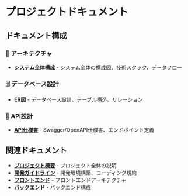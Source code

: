 # プロジェクトドキュメント

## ドキュメント構成

### 📐 アーキテクチャ
- **[システム全体構成](./architecture/system-overview.puml)** - システム全体の構成図、技術スタック、データフロー

### 🗄️ データベース設計
- **[ER図](./database/er-diagram.puml)** - データベース設計、テーブル構造、リレーション

### 🔌 API設計
- **[API仕様書](./api/api-specification.yaml)** - Swagger/OpenAPI仕様書、エンドポイント定義

## 関連ドキュメント

- **[プロジェクト概要](../README.md)** - プロジェクト全体の説明
- **[開発ガイドライン](../CLAUDE.md)** - 開発環境構築、コーディング規約
- **[フロントエンド](../frontend/DIRECTORY_ROLES.md)** - フロントエンドアーキテクチャ
- **[バックエンド](../backend/README.md)** - バックエンド構成